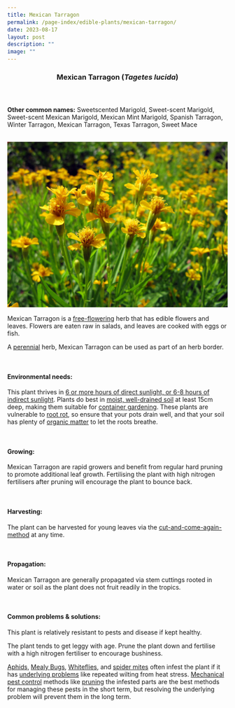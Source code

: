 ```yaml
---
title: Mexican Tarragon
permalink: /page-index/edible-plants/mexican-tarragon/
date: 2023-08-17
layout: post
description: ""
image: ""
---
```

<header> 
	<h3>Mexican Tarragon (<em>Tagetes lucida</em>)</h3> 
</header> 
 
<section> 
	<p><strong>Other common names:</strong> Sweetscented Marigold, Sweet-scent Marigold, Sweet-scent Mexican Marigold, Mexican Mint Marigold, Spanish Tarragon, Winter Tarragon, Mexican Tarragon, Texas Tarragon, Sweet Mace</p> 
	<br> 
</section> 
 
<section>
	<img title="Mexican Tarragon flowers. Photo by Victoria Lim." src="/images/Plants/mexicantarragon%20(2)_victorialim.jpg">
	<p>Mexican Tarragon is a <a href="/learn-more-about-gardening/glossary/#f">free-flowering</a> herb that has edible flowers and leaves. Flowers are eaten raw in salads, and leaves are cooked with eggs or fish.</p>
	<p>A <a href="/learn-more-about-gardening/glossary/#p">perennial</a> herb, Mexican Tarragon can be used as part of an herb border.</p>
  <br> 
</section> 
 
<section> 
  <h4>Environmental needs:</h4> 
		 <p> This plant thrives in <a href="/plant-index/horticulture-techniques/gauging-light/">6 or more hours of direct sunlight, or 6-8 hours of indirect sunlight</a>. Plants do best in <a href="/plant-index/horticulture-techniques/soil/">moist, well-drained soil</a> at least 15cm deep, making them suitable for <a href="/plant-index/horticulture-techniques/planting-in-containers/">container gardening</a>. These plants are vulnerable to <a href="/plant-index/plant-problems/root-rot/">root rot</a>, so ensure that your pots drain well, and that your soil has plenty of <a href="/plant-index/horticulture-techniques/soil-amendments/">organic matter</a> to let the roots breathe.</p> 
	<br> 
</section> 
  
<section> 
  <h4>Growing:</h4> 
		<p>Mexican Tarragon are rapid growers and benefit from regular hard pruning to promote additional leaf growth. Fertilising the plant with high nitrogen fertilisers after pruning will encourage the plant to bounce back.</p> 
	<br> 
</section> 
 
<section> 
  <h4>Harvesting:</h4> 
		<p>The plant can be harvested for young leaves via the <a href="https://staging.dmhtu0pi4p9u7.amplifyapp.com/page-index/horticulture-techniques/cut-and-come-again/">cut-and-come-again-method</a> at any time.</p> 
	<br> 
</section> 
  
<section> 
  <h4>Propagation:</h4> 
		<p>Mexican Tarragon are generally propagated via stem cuttings rooted in water or soil as the plant does not fruit readily in the tropics.</p> 
	<br> 
</section> 
 
<section> 
  <h4>Common problems &amp; solutions:</h4> 
	<p> This plant is relatively resistant to pests and disease if kept healthy.</p>
	<p>The plant tends to get leggy with age. Prune the plant down and fertilise with a high nitrogen fertiliser to encourage bushiness.</p>
		<p><a href="/page-index/pests/aphids/">Aphids</a>, <a href="/page-index/pests/mealy-bugs/">Mealy Bugs</a>, <a href="/page-index/pests/whiteflies/">Whiteflies</a>, and <a href="/page-index/pests/spider-mites/">spider mites</a> often infest the plant if it has <a href="/learn-more-about-gardening/plant-problems/">underlying problems</a> like repeated wilting from heat stress. <a href="/horticulture-techniques/pest-control/">Mechanical pest control</a> methods like <a href="/page-index/horticulture-techniques/pruning/">pruning</a> the infested parts are the best methods for managing these pests in the short term, but resolving the underlying problem will prevent them in the long term.</p>
	<br> 
</section>